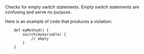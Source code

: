 
Checks for empty *switch* statements. Empty *switch* statements are confusing and serve no purpose.

Here is an example of code that produces a violation:

```
    def myMethod() {
        switch(myVariable) {
            // empty
        }
    }
```


